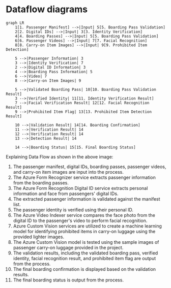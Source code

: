 # Dataflow diagrams

```mermaid
graph LR
    1[1. Passenger Manifest] -->|Input| 5[5. Boarding Pass Validation]
    2[2. Digital IDs] -->|Input| 3[3. Identity Verification]
    4[4. Boarding Passes] -->|Input| 5[5. Boarding Pass Validation]
    6[6. Passenger Videos] -->|Input| 7[7. Facial Recognition]
    8[8. Carry-on Item Images] -->|Input| 9[9. Prohibited Item Detection]

    5 -->|Passenger Information| 3
    3 -->|Identity Verification| 7
    2 -->|Digital ID Information| 3
    4 -->|Boarding Pass Information| 5
    6 -->|Video| 7
    8 -->|Carry-on Item Images| 9

    5 -->|Validated Boarding Pass| 10[10. Boarding Pass Validation Result]
    3 -->|Verified Identity| 11[11. Identity Verification Result]
    7 -->|Facial Verification Result| 12[12. Facial Recognition Result]
    9 -->|Prohibited Item Flag| 13[13. Prohibited Item Detection Result]

    10 -->|Validation Result| 14[14. Boarding Confirmation]
    11 -->|Verification Result| 14
    12 -->|Verification Result| 14
    13 -->|Detection Result| 14

    14 -->|Boarding Status| 15[15. Final Boarding Status]
```

Explaining Data Flow as shown in the above image:

1. The passenger manifest, digital IDs, boarding passes, passenger videos, and carry-on item images are input into the process.
2. The Azure Form Recognizer service extracts passenger information from the boarding passes.
3. The Azure Form Recognition Digital ID service extracts personal information and face from passengers' digital IDs.
4. The extracted passenger information is validated against the manifest list.
5. The passenger identity is verified using their personal ID.
6. The Azure Video Indexer service compares the face photo from the digital ID to the passenger's video to perform facial recognition.
7. Azure Custom Vision services are utilized to create a machine learning model for identifying prohibited items in carry-on luggage using the provided lighter images.
8. The Azure Custom Vision model is tested using the sample images of passenger carry-on luggage provided in the project.
9. The validation results, including the validated boarding pass, verified identity, facial recognition result, and prohibited item flag are output from the process.
10. The final boarding confirmation is displayed based on the validation results.
11. The final boarding status is output from the process.